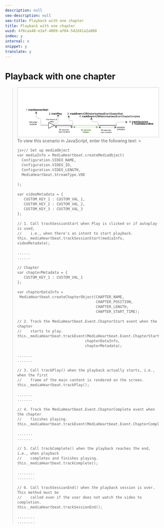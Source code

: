 ```yaml
---
description: null
seo-description: null
seo-title: Playback with one chapter
title: Playback with one chapter
uuid: 4f8caa40-e3af-4009-af04-542d41a2a888
index: y
internal: n
snippet: y
translate: y
---
```


# Playback with one chapter


><a id="fig_553EA0F2821440EBB39353F627463913"></a> ![](graphics/chapter-regular-playback.png) 
>To view this scenario in JavaScript, enter the following text: >
>```
>js>// Set up mediaObject 
>var mediaInfo = MediaHeartbeat.createMediaObject( 
>   Configuration.VIDEO_NAME,  
>   Configuration.VIDEO_ID,  
>   Configuration.VIDEO_LENGTH,  
>   MediaHeartbeat.StreamType.VOD 
> 
>); 
> 
>var videoMetadata = { 
>    CUSTOM_KEY_1 : CUSTOM_VAL_1,  
>    CUSTOM_KEY_2 : CUSTOM_VAL_2,  
>    CUSTOM_KEY_3 : CUSTOM_VAL_3 
>}; 
> 
>// 1. Call trackSessionStart when Play is clicked or if autoplay is used,  
>//    i.e., when there's an intent to start playback. 
>this._mediaHeartbeat.trackSessionStart(mediaInfo, videoMetadata); 
> 
>...... 
>...... 
> 
>// Chapter 
>var chapterMetadata = { 
>    CUSTOM_KEY_1 : CUSTOM_VAL_1 
>}; 
> 
>var chapterDataInfo =  
>  MediaHeartbeat.createChapterObject(CHAPTER_NAME,  
>                                     CHAPTER_POSITION,  
>                                     CHAPTER_LENGTH,  
>                                     CHAPTER_START_TIME); 
> 
>// 2. Track the MediaHeartbeat.Event.ChapterStart event when the chapter  
>//    starts to play. 
>this._mediaHeartbeat.trackEvent(MediaHeartbeat.Event.ChapterStart,  
>                                chapterDataInfo,  
>                                chapterMetadata); 
> 
>....... 
>....... 
> 
>// 3. Call trackPlay() when the playback actually starts, i.e., when the first  
>//    frame of the main content is rendered on the screen. 
>this._mediaHeartbeat.trackPlay(); 
> 
>....... 
>....... 
> 
>// 4. Track the MediaHeartbeat.Event.ChapterComplete event when the chapter  
>//    finishes playing. 
>this._mediaHeartbeat.trackEvent(MediaHeartbeat.Event.ChapterComplete); 
> 
>....... 
>....... 
> 
>// 5. Call trackComplete() when the playback reaches the end, i.e., when playback   
>//    completes and finishes playing. 
>this._mediaHeartbeat.trackComplete(); 
> 
>........ 
>........ 
> 
>// 6. Call trackSessionEnd() when the playback session is over. This method must be  
>//    called even if the user does not watch the video to completion. 
>this._mediaHeartbeat.trackSessionEnd(); 
> 
>........ 
>........ 
>
>```

